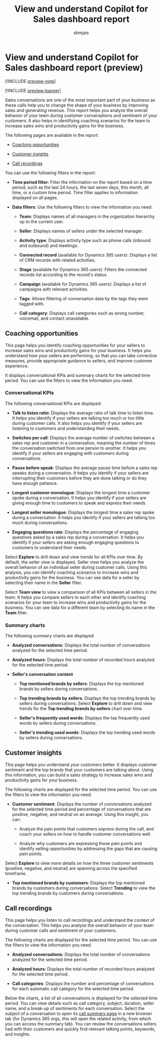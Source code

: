 ﻿---
title: View and understand Copilot for Sales dashboard report
description: Identify coaching opportunities and increase sales wins and productivity gains for your business with the help of Copilot for Sales dashboard report.
ms.date: 02/01/2024
ms.topic: article
ms.service: microsoft-sales-copilot
author: sbmjais
ms.author: shjais
ms.custom:
  - ai-gen-docs-bap
  - ai-gen-desc
  - ai-seo-date:01/28/2024
---

# View and understand Copilot for Sales dashboard report (preview)

[!INCLUDE [preview-note](includes/preview-note.md)]

[!INCLUDE [preview-banner](includes/preview-banner.md)]

Sales conversations are one of the most important part of your business as these calls help you to change the shape of your business by improving sales and generating revenue. This report helps you analyze the overall behavior of your team during customer conversations and sentiment of your customers. It also helps in identifying coaching scenarios for the team to increase sales wins and productivity gains for the business.

The following pages are available in the report:

-   [Coaching opportunities](#coaching-opportunities)

-   [Customer insights](#customer-insights)

-   [Call recordings](#call-recordings)

You can use the following filters in the report:

- **Time period filter**: Filter the information on the report based on a time period, such as the last 24 hours, the last seven days, this month, all time, or a custom time period. Time filter applies to information displayed on all pages.

- **Data filters**: Use the following filters to view the information you need:

    - **Team**: Displays names of all managers in the organization hierarchy up to the current user.

    - **Seller**: Displays names of sellers under the selected manager.

    - **Activity type**: Displays activity type such as phone calls (inbound and outbound) and meetings.

    - **Connected record** (available for Dynamics 365 users): Displays a list of CRM records with related activities.

    - **Stage** (available for Dynamics 365 users): Filters the connected records list according to the record's status.

    - **Campaign** (available for Dynamics 365 users): Displays a list of campaigns with relevant activities.

    - **Tags**: Allows filtering of conversation data by the tags they were tagged with.

    - **Call category**: Displays call categories such as wrong number, voicemail, and contact unavailable.

## Coaching opportunities

This page helps you identify coaching opportunities for your sellers to increase sales wins and productivity gains for your business. It helps you understand how your sellers are performing, so that you can take corrective measures, provide appropriate guidance to sellers, and improve customer experience.

It displays conversational KPIs and summary charts for the selected time period. You can use the filters to view the information you need.

### Conversational KPIs

The following conversational KPIs are displayed:

- **Talk to listen ratio**: Displays the average ratio of talk time to listen time. It helps you identify if your sellers are talking too much or too little during customer calls. It also helps you identify if your sellers are listening to customers and understanding their needs.

- **Switches per call**: Displays the average number of switches between a sales rep and customer in a conversation, meaning the number of times the conversation switched from one person to another. It helps you identify if your sellers are engaging with customers during conversations.

- **Pause before speak**: Displays the average pause time before a sales rep speaks during a conversation. It helps you identify if your sellers are interrupting their customers before they are done talking or do they have enough patience.

- **Longest customer monologue**: Displays the longest time a customer spoke during a conversation. It helps you identify if your sellers are giving enough time to customers to speak and express their needs.

- **Longest seller monologue**: Displays the longest time a sales rep spoke during a conversation. It helps you identify if your sellers are talking too much during conversations.

- **Engaging questions rate**: Displays the percentage of engaging questions asked by a sales rep during a conversation. It helps you identify if your sellers are asking enough engaging questions to customers to understand their needs.

Select **Explore** to drill down and view trends for all KPIs over time. By default, the seller view is displayed. Seller view helps you analyze the overall behavior of an individual seller during customer calls. Using this analysis, you can identify coaching scenarios to increase wins and productivity gains for the business. You can see data for a seller by selecting their name in the **Seller** filter.

Select **Team view** to view a comparison of all KPIs between all sellers in the team. It helps you compare sellers to each other and identify coaching scenarios for your team to increase wins and productivity gains for the business. You can see data for a different team by selecting its name in the **Team** filter.

### Summary charts

The following summary charts are displayed:

- **Analyzed conversations**: Displays the total number of conversations analyzed for the selected time period.

- **Analyzed hours**: Displays the total number of recorded hours analyzed for the selected time period.

- **Seller's conversation content**

    - **Top mentioned brands by sellers**: Displays the top mentioned brands by sellers during conversations.

    - **Top trending brands by sellers**: Displays the top trending brands by sellers during conversations. Select **Explore** to drill down and view trends for the **Top trending brands by sellers** chart over time.

    - **Seller's frequently used words**: Displays the top frequently used words by sellers during conversations.

    - **Seller's trending used words**: Displays the top trending used words by sellers during conversations.

## Customer insights

This page helps you understand your customers better. It displays customer sentiment and the top brands that your customers are talking about. Using this information, you can build a sales strategy to increase sales wins and productivity gains for your business.

The following charts are displayed for the selected time period. You can use the filters to view the information you need.

- **Customer sentiment**: Displays the number of conversations analyzed for the selected time period and percentage of conversations that are positive, negative, and neutral on an average. Using this insight, you can:

    -   Analyze the pain points that customers express during the call, and coach your sellers on how to handle customer conversations well.

    -   Analyze why customers are expressing these pain points and identify selling opportunities by addressing the gaps that are causing pain points.

Select **Explore** to view more details on how the three customer sentiments (positive, negative, and neutral) are spanning across the specified timeframe.

- **Top mentioned brands by customers**: Displays the top mentioned brands by customers during conversations. Select **Trending** to view the top trending brands by customers during conversations.

## Call recordings

This page helps you listen to call recordings and understand the context of the conversation. This helps you analyze the overall behavior of your team during customer calls and sentiment of your customers.

The following charts are displayed for the selected time period. You can use the filters to view the information you need.

- **Analyzed conversations**: Displays the total number of conversations analyzed for the selected time period.

- **Analyzed hours**: Displays the total number of recorded hours analyzed for the selected time period.

- **Call categories**: Displays the number and percentage of conversations for each automatic call category for the selected time period.

Below the charts, a list of all conversations is displayed for the selected time period. You can view details such as call category, subject, duration, seller name, and a break-up of sentiments for each conversation. Select the subject of a conversation to open its [call summary page](view-understand-meeting-summary.md) in a new browser tab (for Dynamics 365 orgs, this will open the related activity, from which you can access the summary tab). You can review the conversations sellers had with their customers and quickly find relevant talking points, keywords, and insights.


